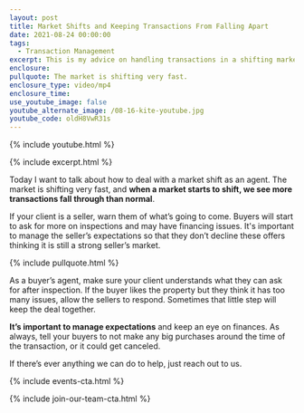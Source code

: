 ```yaml
---
layout: post
title: Market Shifts and Keeping Transactions From Falling Apart
date: 2021-08-24 00:00:00
tags:
  - Transaction Management
excerpt: This is my advice on handling transactions in a shifting market.
enclosure:
pullquote: The market is shifting very fast.
enclosure_type: video/mp4
enclosure_time:
use_youtube_image: false
youtube_alternate_image: /08-16-kite-youtube.jpg
youtube_code: oldH8VwR31s
---
```

{% include youtube.html %}

{% include excerpt.html %}

Today I want to talk about how to deal with a market shift as an agent. The market is shifting very fast, and **when a market starts to shift, we see more transactions fall through than normal**.

If your client is a seller, warn them of what’s going to come. Buyers will start to ask for more on inspections and may have financing issues. It's important to manage the seller’s expectations so that they don’t decline these offers thinking it is still a strong seller’s market.

{% include pullquote.html %}

As a buyer’s agent, make sure your client understands what they can ask for after inspection. If the buyer likes the property but they think it has too many issues, allow the sellers to respond. Sometimes that little step will keep the deal together.

**It’s important to manage expectations** and keep an eye on finances. As always, tell your buyers to not make any big purchases around the time of the transaction, or it could get canceled.

If there’s ever anything we can do to help, just reach out to us.

{% include events-cta.html %}

{% include join-our-team-cta.html %}
